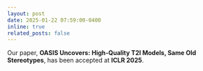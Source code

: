 ```yaml
---
layout: post
date: 2025-01-22 07:59:00-0400
inline: true
related_posts: false
---
```


Our paper, **OASIS Uncovers: High-Quality T2I Models, Same Old Stereotypes**, has been accepted at **ICLR 2025**. 
